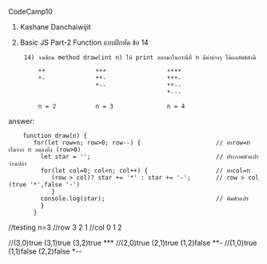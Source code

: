 CodeCamp10  
1. Kashane Danchaiwijit  
2. Basic JS Part-2 Function แบบฝึกหัด  ข้อ 14

        14) จงเขียน method draw(int n) ให้ print ออกมาในกรณีที่ n มีค่าต่างๆ ได้ผลลัพธ์ดังนี้

            **              ***                 ****
            *-              **-                 ***-
                            *--                 **--
                                                *---
            
            n = 2           n = 3               n = 4

answer:
   
        function draw(n) {
           for(let row=n; row>0; row--) {                     // ทำrow=n เริ่มจาก n ลดลงถึง (row>0)
             let star = '';                                   // ประกาศตัวแปรว่างเปล่า
             for(let col=0; col<n; col++) {                   // ทำcol=n 
                (row > col)? star += '*' : star += '-';       // row > col (true '*',false '-')
                }
             console.log(star);                               // พิมตัวแปร
             }
           }

//testing n=3
//row 3 2 1
//col 0 1 2

//(3,0)true (3,1)true (3,2)true    ***
//(2,0)true (2,1)true (1,2)false   **-
//(1,0)true (1,1)false (2,2)false  *--

